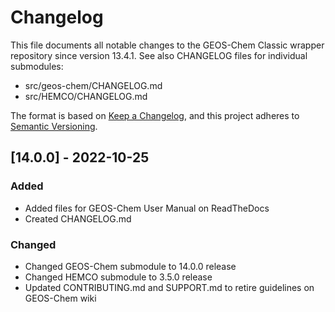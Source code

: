 # Changelog

This file documents all notable changes to the GEOS-Chem Classic wrapper repository since version 13.4.1. See also CHANGELOG files for individual submodules:
- src/geos-chem/CHANGELOG.md
- src/HEMCO/CHANGELOG.md

The format is based on [Keep a Changelog](https://keepachangelog.com/en/1.0.0/), and this project adheres to [Semantic Versioning](https://semver.org/spec/v2.0.0.html).

## [14.0.0] - 2022-10-25
### Added
- Added files for GEOS-Chem User Manual on ReadTheDocs
- Created CHANGELOG.md

### Changed
- Changed GEOS-Chem submodule to 14.0.0 release
- Changed HEMCO submodule to 3.5.0 release
- Updated CONTRIBUTING.md and SUPPORT.md to retire guidelines on GEOS-Chem wiki
